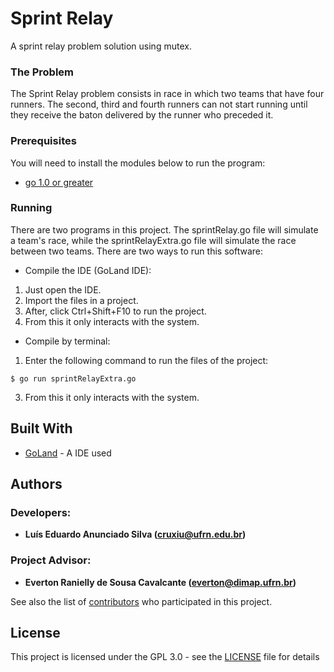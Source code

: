 # Sprint Relay

A sprint relay problem solution using mutex.

### The Problem

The Sprint Relay problem consists in race in which two teams that have four runners. The second, third and fourth runners can not start running until they receive the baton delivered by the runner who preceded it.

### Prerequisites

You will need to install the modules below to run the program: 
* [go 1.0 or greater](https://golang.org/dl/)

### Running

There are two programs in this project. The sprintRelay.go file will simulate a team's race, while the sprintRelayExtra.go file will simulate the race between two teams. There are two ways to run this software:

* Compile the IDE (GoLand IDE):
1. Just open the IDE.
2. Import the files in a project.
3. After, click Ctrl+Shift+F10 to run the project.
4. From this it only interacts with the system.

* Compile by terminal:
1. Enter the following command to run the files of the project:
```
$ go run sprintRelayExtra.go
```
3. From this it only interacts with the system.

## Built With

* [GoLand](https://www.jetbrains.com/go/) - A IDE used

## Authors
### Developers: 
* **Luís Eduardo Anunciado Silva ([cruxiu@ufrn.edu.br](mailto:cruxiu@ufrn.edu.br))** 
### Project Advisor: 
* **Everton Ranielly de Sousa Cavalcante ([everton@dimap.ufrn.br](mailto:everton@dimap.ufrn.br))** 

See also the list of [contributors](https://github.com/your/project/contributors) who participated in this project.

## License

This project is licensed under the GPL 3.0 - see the [LICENSE](LICENSE) file for details

